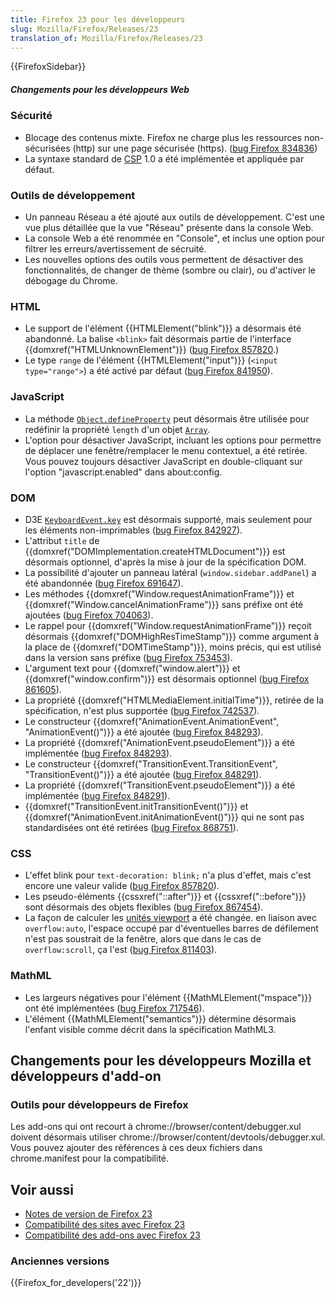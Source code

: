 ```yaml
---
title: Firefox 23 pour les développeurs
slug: Mozilla/Firefox/Releases/23
translation_of: Mozilla/Firefox/Releases/23
---
```


{{FirefoxSidebar}}

##### Changements pour les développeurs Web

### Sécurité

- Blocage des contenus mixte. Firefox ne charge plus les ressources non-sécurisées (http) sur une page sécurisée (https). ([bug Firefox 834836](https://bugzil.la/834836))
- La syntaxe standard de [CSP](/fr/docs/Sécurité/CSP) 1.0 a été implémentée et appliquée par défaut.

### Outils de développement

- Un panneau Réseau a été ajouté aux outils de développement. C'est une vue plus détaillée que la vue "Réseau" présente dans la console Web.
- La console Web a été renommée en "Console", et inclus une option pour filtrer les erreurs/avertissement de sécruité.
- Les nouvelles options des outils vous permettent de désactiver des fonctionnalités, de changer de thème (sombre ou clair), ou d'activer le débogage du Chrome.

### HTML

- Le support de l'élément {{HTMLElement("blink")}} a désormais été abandonné. La balise `<blink>` fait désormais partie de l'interface {{domxref("HTMLUnknownElement")}} ([bug Firefox 857820](https://bugzil.la/857820).)
- Le type `range` de l'élément {{HTMLElement("input")}} (`<input type="range">`) a été activé par défaut ([bug Firefox 841950](https://bugzil.la/841950)).

### JavaScript

- La méthode [`Object.defineProperty`](/fr/docs/Web/JavaScript/Reference/Objets_globaux/Object/defineProperty) peut désormais être utilisée pour redéfinir la propriété `length` d'un objet [`Array`](/fr/docs/Web/JavaScript/Reference/Objets_globaux/Array).
- L'option pour désactiver JavaScript, incluant les options pour permettre de déplacer une fenêtre/remplacer le menu contextuel, a été retirée. Vous pouvez toujours désactiver JavaScript en double-cliquant sur l'option "javascript.enabled" dans about:config.

### DOM

- D3E [`KeyboardEvent.key`](/fr/docs/Web/API/KeyboardEvent) est désormais supporté, mais seulement pour les éléments non-imprimables ([bug Firefox 842927](https://bugzil.la/842927)).
- L'attribut `title` de {{domxref("DOMImplementation.createHTMLDocument")}} est désormais optionnel, d'après la mise à jour de la spécification DOM.
- La possibilité d'ajouter un panneau latéral (`window.sidebar.addPanel`) a été abandonnée ([bug Firefox 691647](https://bugzil.la/691647)).
- Les méthodes {{domxref("Window.requestAnimationFrame")}} et {{domxref("Window.cancelAnimationFrame")}} sans préfixe ont été ajoutées ([bug Firefox 704063](https://bugzil.la/704063)).
- Le rappel pour {{domxref("Window.requestAnimationFrame")}} reçoit désormais {{domxref("DOMHighResTimeStamp")}} comme argument à la place de {{domxref("DOMTimeStamp")}}, moins précis, qui est utilisé dans la version sans préfixe ([bug Firefox 753453](https://bugzil.la/753453)).
- L'argument text pour {{domxref("window.alert")}} et {{domxref("window.confirm")}} est désormais optionnel ([bug Firefox 861605](https://bugzil.la/861605)).
- La propriété {{domxref("HTMLMediaElement.initialTime")}}, retirée de la spécification, n'est plus supportée ([bug Firefox 742537](https://bugzil.la/742537)).
- Le constructeur {{domxref("AnimationEvent.AnimationEvent", "AnimationEvent()")}} a été ajoutée ([bug Firefox 848293](https://bugzil.la/848293)).
- La propriété {{domxref("AnimationEvent.pseudoElement")}} a été implémentée ([bug Firefox 848293](https://bugzil.la/848293)).
- Le constructeur {{domxref("TransitionEvent.TransitionEvent", "TransitionEvent()")}} a été ajoutée ([bug Firefox 848291](https://bugzil.la/848291)).
- La propriété {{domxref("TransitionEvent.pseudoElement")}} a été implémentée ([bug Firefox 848291](https://bugzil.la/848291)).
- {{domxref("TransitionEvent.initTransitionEvent()")}} et {{domxref("AnimationEvent.initAnimationEvent()")}} qui ne sont pas standardisées ont été retirées ([bug Firefox 868751](https://bugzil.la/868751)).

### CSS

- L'effet blink pour `text-decoration: blink;` n'a plus d'effet, mais c'est encore une valeur valide ([bug Firefox 857820](https://bugzil.la/857820)).
- Les pseudo-éléments {{cssxref("::after")}} et {{cssxref("::before")}} sont désormais des objets flexibles ([bug Firefox 867454](https://bugzil.la/867454)).
- La façon de calculer les [unités viewport](/fr/docs/Web/CSS/longueur#Longueurs_li.C3.A9es_au_viewport) a été changée. en liaison avec `overflow:auto`, l'espace occupé par d'éventuelles barres de défilement n'est pas soustrait de la fenêtre, alors que dans le cas de `overflow:scroll`, ça l'est ([bug Firefox 811403](https://bugzil.la/811403)).

### MathML

- Les largeurs négatives pour l'élément {{MathMLElement("mspace")}} ont été implémentées ([bug Firefox 717546](https://bugzil.la/717546)).
- L'élément {{MathMLElement("semantics")}} détermine désormais l'enfant visible comme décrit dans la spécification MathML3.

## Changements pour les développeurs Mozilla et développeurs d'add-on

### Outils pour développeurs de Firefox

Les add-ons qui ont recourt à chrome://browser/content/debugger.xul doivent désormais utiliser chrome://browser/content/devtools/debugger.xul. Vous pouvez ajouter des références à ces deux fichiers dans chrome.manifest pour la compatibilité.

## Voir aussi

- [Notes de version de Firefox 23](https://www.mozilla.org/en-US/firefox/23.0/releasenotes/)
- [Compatibilité des sites avec Firefox 23](/fr/docs/Site_Compatibility_for_Firefox_23)
- [Compatibilité des add-ons avec Firefox 23](https://blog.mozilla.org/addons/2013/07/24/compatibility-for-firefox-23/)

### Anciennes versions

{{Firefox_for_developers('22')}}
